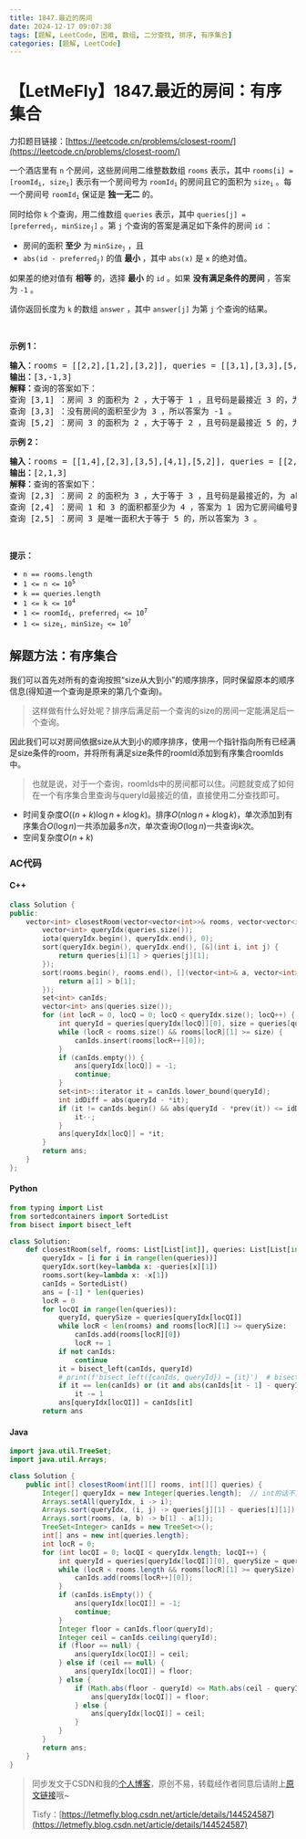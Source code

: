 ```yaml
---
title: 1847.最近的房间
date: 2024-12-17 09:07:38
tags: [题解, LeetCode, 困难, 数组, 二分查找, 排序, 有序集合]
categories: [题解, LeetCode]
---
```


# 【LetMeFly】1847.最近的房间：有序集合

力扣题目链接：[https://leetcode.cn/problems/closest-room/](https://leetcode.cn/problems/closest-room/)

<p>一个酒店里有 <code>n</code> 个房间，这些房间用二维整数数组 <code>rooms</code> 表示，其中 <code>rooms[i] = [roomId<sub>i</sub>, size<sub>i</sub>]</code> 表示有一个房间号为 <code>roomId<sub>i</sub></code> 的房间且它的面积为 <code>size<sub>i</sub></code> 。每一个房间号 <code>roomId<sub>i</sub></code> 保证是 <strong>独一无二</strong> 的。</p>

<p>同时给你 <code>k</code> 个查询，用二维数组 <code>queries</code> 表示，其中 <code>queries[j] = [preferred<sub>j</sub>, minSize<sub>j</sub>]</code> 。第 <code>j</code> 个查询的答案是满足如下条件的房间 <code>id</code> ：</p>

<ul>
	<li>房间的面积 <b>至少</b> 为 <code>minSize<sub>j</sub></code> ，且</li>
	<li><code>abs(id - preferred<sub>j</sub>)</code> 的值 <strong>最小</strong> ，其中 <code>abs(x)</code> 是 <code>x</code> 的绝对值。</li>
</ul>

<p>如果差的绝对值有 <strong>相等</strong> 的，选择 <strong>最小</strong> 的 <code>id</code> 。如果 <strong>没有满足条件的房间</strong> ，答案为 <code>-1</code> 。</p>

<p>请你返回长度为 <code>k</code> 的数组 <code>answer</code> ，其中<em> </em><code>answer[j]</code> 为第 <code>j</code> 个查询的结果。</p>

<p> </p>

<p><strong>示例 1：</strong></p>

<pre>
<b>输入：</b>rooms = [[2,2],[1,2],[3,2]], queries = [[3,1],[3,3],[5,2]]
<b>输出：</b>[3,-1,3]
<strong>解释：</strong>查询的答案如下：
查询 [3,1] ：房间 3 的面积为 2 ，大于等于 1 ，且号码是最接近 3 的，为 abs(3 - 3) = 0 ，所以答案为 3 。
查询 [3,3] ：没有房间的面积至少为 3 ，所以答案为 -1 。
查询 [5,2] ：房间 3 的面积为 2 ，大于等于 2 ，且号码是最接近 5 的，为 abs(3 - 5) = 2 ，所以答案为 3 。</pre>

<p><strong>示例 2：</strong></p>

<pre>
<b>输入：</b>rooms = [[1,4],[2,3],[3,5],[4,1],[5,2]], queries = [[2,3],[2,4],[2,5]]
<b>输出：</b>[2,1,3]
<strong>解释：</strong>查询的答案如下：
查询 [2,3] ：房间 2 的面积为 3 ，大于等于 3 ，且号码是最接近的，为 abs(2 - 2) = 0 ，所以答案为 2 。
查询 [2,4] ：房间 1 和 3 的面积都至少为 4 ，答案为 1 因为它房间编号更小。
查询 [2,5] ：房间 3 是唯一面积大于等于 5 的，所以答案为 3 。</pre>

<p> </p>

<p><strong>提示：</strong></p>

<ul>
	<li><code>n == rooms.length</code></li>
	<li><code>1 <= n <= 10<sup>5</sup></code></li>
	<li><code>k == queries.length</code></li>
	<li><code>1 <= k <= 10<sup>4</sup></code></li>
	<li><code>1 <= roomId<sub>i</sub>, preferred<sub>j</sub> <= 10<sup>7</sup></code></li>
	<li><code>1 <= size<sub>i</sub>, minSize<sub>j</sub> <= 10<sup>7</sup></code></li>
</ul>


    
## 解题方法：有序集合

我们可以首先对所有的查询按照“size从大到小”的顺序排序，同时保留原本的顺序信息(得知道一个查询是原来的第几个查询)。

> 这样做有什么好处呢？排序后满足前一个查询的size的房间一定能满足后一个查询。

因此我们可以对房间依据size从大到小的顺序排序，使用一个指针指向所有已经满足size条件的room，并将所有满足size条件的roomId添加到有序集合roomIds中。

> 也就是说，对于一个查询，roomIds中的房间都可以住。问题就变成了如何在一个有序集合里查询与queryId最接近的值，直接使用二分查找即可。

+ 时间复杂度$O((n+k)\log n+k\log k)$。排序$O(n\log n+k\log k)$，单次添加到有序集合$O(\log n)$一共添加最多$n$次，单次查询$O(\log n)$一共查询$k$次。
+ 空间复杂度$O(n+ k)$

### AC代码

#### C++

```cpp
class Solution {
public:
    vector<int> closestRoom(vector<vector<int>>& rooms, vector<vector<int>>& queries) {
        vector<int> queryIdx(queries.size());
        iota(queryIdx.begin(), queryIdx.end(), 0);
        sort(queryIdx.begin(), queryIdx.end(), [&](int i, int j) {
            return queries[i][1] > queries[j][1];
        });
        sort(rooms.begin(), rooms.end(), [](vector<int>& a, vector<int>& b) {
            return a[1] > b[1];
        });
        set<int> canIds;
        vector<int> ans(queries.size());
        for (int locR = 0, locQ = 0; locQ < queryIdx.size(); locQ++) {
            int queryId = queries[queryIdx[locQ]][0], size = queries[queryIdx[locQ]][1];
            while (locR < rooms.size() && rooms[locR][1] >= size) {
                canIds.insert(rooms[locR++][0]);
            }
            if (canIds.empty()) {
                ans[queryIdx[locQ]] = -1;
                continue;
            }
            set<int>::iterator it = canIds.lower_bound(queryId);
            int idDiff = abs(queryId - *it);
            if (it != canIds.begin() && abs(queryId - *prev(it)) <= idDiff) {
                it--;
            }
            ans[queryIdx[locQ]] = *it;
        }
        return ans;
    }
};
```

#### Python

```python
from typing import List
from sortedcontainers import SortedList
from bisect import bisect_left

class Solution:
    def closestRoom(self, rooms: List[List[int]], queries: List[List[int]]) -> List[int]:
        queryIdx = [i for i in range(len(queries))]
        queryIdx.sort(key=lambda x: -queries[x][1])
        rooms.sort(key=lambda x: -x[1])
        canIds = SortedList()
        ans = [-1] * len(queries)
        locR = 0
        for locQI in range(len(queries)):
            queryId, querySize = queries[queryIdx[locQI]]
            while locR < len(rooms) and rooms[locR][1] >= querySize:
                canIds.add(rooms[locR][0])
                locR += 1
            if not canIds:
                continue
            it = bisect_left(canIds, queryId)
            # print(f'bisect_left({canIds, queryId}) = {it}')  # bisect_left((SortedList([1, 2, 3]), 5)) = 3
            if it == len(canIds) or (it and abs(canIds[it - 1] - queryId) <= abs(canIds[it] - queryId)):
                it -= 1
            ans[queryIdx[locQI]] = canIds[it]
        return ans
```

#### Java

```java
import java.util.TreeSet;
import java.util.Arrays;

class Solution {
    public int[] closestRoom(int[][] rooms, int[][] queries) {
        Integer[] queryIdx = new Integer[queries.length];  // int的话不支持sort的Comparator
        Arrays.setAll(queryIdx, i -> i);
        Arrays.sort(queryIdx, (i, j) -> queries[j][1] - queries[i][1]);
        Arrays.sort(rooms, (a, b) -> b[1] - a[1]);
        TreeSet<Integer> canIds = new TreeSet<>();
        int[] ans = new int[queries.length];
        int locR = 0;
        for (int locQI = 0; locQI < queryIdx.length; locQI++) {
            int queryId = queries[queryIdx[locQI]][0], querySize = queries[queryIdx[locQI]][1];
            while (locR < rooms.length && rooms[locR][1] >= querySize) {
                canIds.add(rooms[locR++][0]);
            }
            if (canIds.isEmpty()) {
                ans[queryIdx[locQI]] = -1;
                continue;
            }
            Integer floor = canIds.floor(queryId);
            Integer ceil = canIds.ceiling(queryId);
            if (floor == null) {
                ans[queryIdx[locQI]] = ceil;
            } else if (ceil == null) {
                ans[queryIdx[locQI]] = floor;
            } else {
                if (Math.abs(floor - queryId) <= Math.abs(ceil - queryId)) {
                    ans[queryIdx[locQI]] = floor;
                } else {
                    ans[queryIdx[locQI]] = ceil;
                }
            }
        }
        return ans;
    }
}
```

> 同步发文于CSDN和我的[个人博客](https://blog.letmefly.xyz/)，原创不易，转载经作者同意后请附上[原文链接](https://blog.letmefly.xyz/2024/12/17/LeetCode%201847.%E6%9C%80%E8%BF%91%E7%9A%84%E6%88%BF%E9%97%B4/)哦~
>
> Tisfy：[https://letmefly.blog.csdn.net/article/details/144524587](https://letmefly.blog.csdn.net/article/details/144524587)

